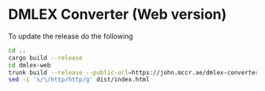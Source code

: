 DMLEX Converter (Web version)
============================

To update the release do the following

```bash
cd ..
cargo build --release
cd dmlex-web
trunk build --release --public-url=https://john.mccr.ae/dmlex-converter/
sed -i 's/\/http/http/g' dist/index.html
```
